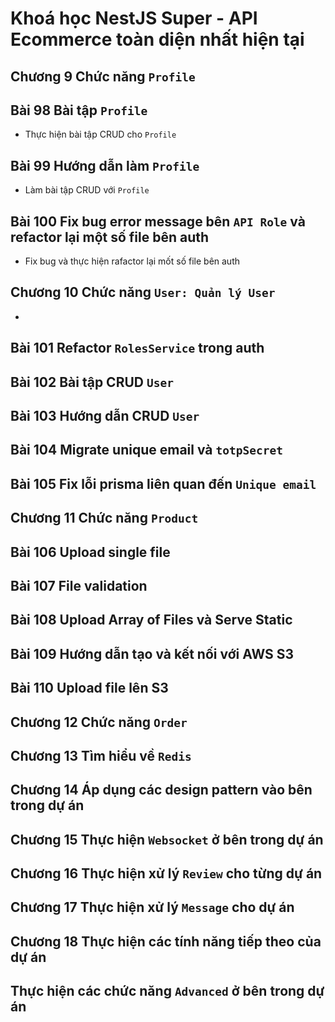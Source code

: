 # Khoá học NestJS Super - API Ecommerce toàn diện nhất hiện tại

## Chương 9 Chức năng `Profile`

## Bài 98 Bài tập `Profile`

- Thực hiện bài tập CRUD cho `Profile`

## Bài 99 Hướng dẫn làm `Profile`

- Làm bài tập CRUD với `Profile`

## Bài 100 Fix bug error message bên `API Role` và refactor lại một số file bên auth

- Fix bug và thực hiện rafactor lại mốt số file bên auth

## Chương 10 Chức năng `User: Quản lý User`

-

## Bài 101 Refactor `RolesService` trong auth

## Bài 102 Bài tập CRUD `User`

## Bài 103 Hướng dẫn CRUD `User`

## Bài 104 Migrate unique email và `totpSecret`

## Bài 105 Fix lỗi prisma liên quan đến `Unique email`

## Chương 11 Chức năng `Product`

## Bài 106 Upload single file

## Bài 107 File validation

## Bài 108 Upload Array of Files và Serve Static

## Bài 109 Hướng dẫn tạo và kết nối với AWS S3

## Bài 110 Upload file lên S3

## Chương 12 Chức năng `Order`

## Chương 13 Tìm hiểu về `Redis`

## Chương 14 Áp dụng các design pattern vào bên trong dự án

## Chương 15 Thực hiện `Websocket` ở bên trong dự án

## Chương 16 Thực hiện xử lý `Review` cho từng dự án

## Chương 17 Thực hiện xử lý `Message` cho dự án

## Chương 18 Thực hiện các tính năng tiếp theo của dự án

## Thực hiện các chức năng `Advanced` ở bên trong dự án
